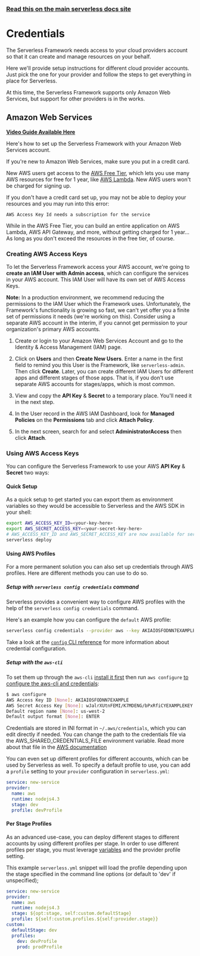 <!--
title: Serverless Framework - AWS Lambda Guide - Credentials
menuText: Credentials
menuOrder: 3
description: How to set up the Serverless Framework with your Amazon Web Services credentials
layout: Doc
-->

<!-- DOCS-SITE-LINK:START automatically generated  -->
### [Read this on the main serverless docs site](https://www.serverless.com/framework/docs/providers/aws/guide/credentials)
<!-- DOCS-SITE-LINK:END -->

# Credentials

The Serverless Framework needs access to your cloud providers account so that it can create and manage resources on your behalf.

Here we'll provide setup instructions for different cloud provider accounts. Just pick the one for your provider and follow the steps to get everything in place for Serverless.

At this time, the Serverless Framework supports only Amazon Web Services, but support for other providers is in the works.

## Amazon Web Services

**[Video Guide Available Here](https://www.youtube.com/watch?v=bFHmgqbAh4M)**

Here's how to set up the Serverless Framework with your Amazon Web Services account.

If you're new to Amazon Web Services, make sure you put in a credit card.  

New AWS users get access to the [AWS Free Tier](https://aws.amazon.com/free/), which lets you use many AWS resources for free for 1 year, like [AWS Lambda](https://aws.amazon.com/lambda/pricing/). New AWS users won't be charged for signing up.

If you don't have a credit card set up, you may not be able to deploy your resources and you may run into this error:

```
AWS Access Key Id needs a subscription for the service
```

While in the AWS Free Tier, you can build an entire application on AWS Lambda, AWS API Gateway, and more, without getting charged for 1 year...  As long as you don't exceed the resources in the free tier, of course.

### Creating AWS Access Keys

To let the Serverless Framework access your AWS account, we're going to **create an IAM User with Admin access**, which can configure the services in your AWS account.  This IAM User will have its own set of AWS Access Keys.

**Note:** In a production environment, we recommend reducing the permissions to the IAM User which the Framework uses.  Unfortunately, the Framework's functionality is growing so fast, we can't yet offer you a finite set of permissions it needs (we're working on this).  Consider using a separate AWS account in the interim, if you cannot get permission to your organization's primary AWS accounts.

1. Create or login to your Amazon Web Services Account and go to the Identity & Access Management (IAM) page.

2. Click on **Users** and then **Create New Users**. Enter a name in the first field to remind you this User is the Framework, like `serverless-admin`.  Then click **Create**.  Later, you can create different IAM Users for different apps and different stages of those apps.  That is, if you don't use separate AWS accounts for stages/apps, which is most common.

3. View and copy the **API Key** & **Secret** to a temporary place. You'll need it in the next step.

4. In the User record in the AWS IAM Dashboard, look for **Managed Policies** on the **Permissions** tab and click **Attach Policy**.

5. In the next screen, search for and select **AdministratorAccess** then click **Attach**.

### Using AWS Access Keys

You can configure the Serverless Framework to use your AWS **API Key** & **Secret** two ways:

#### Quick Setup

As a quick setup to get started you can export them as environment variables so they would be accessible to Serverless and the AWS SDK in your shell:

```bash
export AWS_ACCESS_KEY_ID=<your-key-here>
export AWS_SECRET_ACCESS_KEY=<your-secret-key-here>
# AWS_ACCESS_KEY_ID and AWS_SECRET_ACCESS_KEY are now available for serverless to use
serverless deploy
```

#### Using AWS Profiles

For a more permanent solution you can also set up credentials through AWS profiles. Here are different methods you can use to do so.

##### Setup with `serverless config credentials` command

Serverless provides a convenient way to configure AWS profiles with the help of the `serverless config credentials` command.

Here's an example how you can configure the `default` AWS profile:

```bash
serverless config credentials --provider aws --key AKIAIOSFODNN7EXAMPLE --secret wJalrXUtnFEMI/K7MDENG/bPxRfiCYEXAMPLEKEY
```

Take a look at the [`config` CLI reference](../cli-reference/config.md) for more information about credential configuration.

##### Setup with the `aws-cli`

To set them up through the `aws-cli` [install it first](http://docs.aws.amazon.com/cli/latest/userguide/installing.html) then run `aws configure` [to configure the aws-cli and credentials](http://docs.aws.amazon.com/cli/latest/userguide/cli-chap-getting-started.html):

```bash
$ aws configure
AWS Access Key ID [None]: AKIAIOSFODNN7EXAMPLE
AWS Secret Access Key [None]: wJalrXUtnFEMI/K7MDENG/bPxRfiCYEXAMPLEKEY
Default region name [None]: us-west-2
Default output format [None]: ENTER
```

Credentials are stored in INI format in `~/.aws/credentials`, which you can edit directly if needed. You can change the path to the credentials file via the AWS_SHARED_CREDENTIALS_FILE environment variable. Read more about that file in the [AWS documentation](http://docs.aws.amazon.com/cli/latest/userguide/cli-chap-getting-started.html#cli-config-files)

You can even set up different profiles for different accounts, which can be used by Serverless as well. To specify a default profile to use, you can add a `profile` setting to your `provider` configuration in `serverless.yml`:

```yml
service: new-service
provider:
  name: aws
  runtime: nodejs4.3
  stage: dev
  profile: devProfile
```

#### Per Stage Profiles

As an advanced use-case, you can deploy different stages to different accounts by using different profiles per stage. In order to use different profiles per stage, you must leverage [variables](https://serverless.com/framework/docs/providers/aws/guide/variables) and the provider profile setting.

This example `serverless.yml` snippet will load the profile depending upon the stage specified in the command line options (or default to 'dev' if unspecified);

```yml
service: new-service
provider:
  name: aws
  runtime: nodejs4.3
  stage: ${opt:stage, self:custom.defaultStage}
  profile: ${self:custom.profiles.${self:provider.stage}}
custom:
  defaultStage: dev
  profiles:
    dev: devProfile
    prod: prodProfile
```
